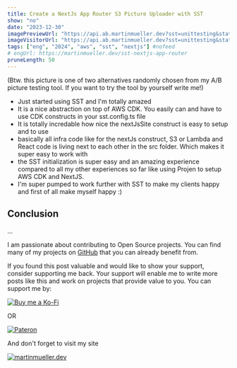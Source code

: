 ```yaml
---
title: Create a NextJs App Router S3 Picture Uploader with SST
show: "no"
date: "2023-12-30"
imagePreviewUrl: "https://api.ab.martinmueller.dev?sst=unittesting&state=preview"
imageVisitorUrl: "https://api.ab.martinmueller.dev?sst=unittesting&state=visitor"
tags: ["eng", "2024", "aws", "sst", "nextjs"] #nofeed
# engUrl: https://martinmueller.dev/sst-nextjs-app-router
pruneLength: 50
---
```

(Btw. this picture is one of two alternatives randomly chosen from my A/B picture testing tool. If you want to try the tool by yourself write me!)


* Just started using SST and I'm totally amazed
* It is a nice abstraction on top of AWS CDK. You easily can and have to use CDK constructs in your sst.config.ts file
* It is totally incredable how nice the nextJsSite construct is easy to setup and to use
* basically all infra code like for the nextJs construct, S3 or Lambda and React code is living next to each other in the src folder. Which makes it super easy to work with
* the SST initialization is super easy and an amazing experience compared to all my other experiences so far like using Projen to setup AWS CDK and NextJS.
* I'm super pumped to work further with SST to make my clients happy and first of all make myself happy :)

## Conclusion

...

I am passionate about contributing to Open Source projects. You can find many of my projects on [GitHub](https://github.com/mmuller88) that you can already benefit from.

If you found this post valuable and would like to show your support, consider supporting me back. Your support will enable me to write more posts like this and work on projects that provide value to you. You can support me by:

[![Buy me a Ko-Fi](https://storage.ko-fi.com/cdn/useruploads/png_d554a01f-60f0-4969-94d1-7b69f3e28c2fcover.jpg?v=69a332f2-b808-4369-8ba3-dae0d1100dd4)](https://ko-fi.com/T6T1BR59W)

OR

[![Pateron](https://theastrologypodcast.com/wp-content/uploads/2015/06/become-my-patron-05.jpg)](https://www.patreon.com/bePatron?u=29010217)

And don't forget to visit my site

[![martinmueller.dev](https://martinmueller.dev/static/84caa5292a6d0c37c48ae280d04b5fa6/a7715/joint.jpg)](https://martinmueller.dev/resume)
